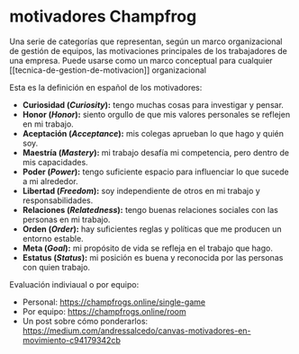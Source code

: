 # motivadores Champfrog
Una serie de categorías que representan, según un marco organizacional de gestión de equipos, las motivaciones principales de los trabajadores de una empresa. Puede usarse como un marco conceptual para cualquier [[tecnica-de-gestion-de-motivacion]] organizacional

Esta es la definición en español de los motivadores:

- **Curiosidad (*Curiosity*):** tengo muchas cosas para investigar y pensar.
- **Honor (*Honor*):** siento orgullo de que mis valores personales se reflejen en mi trabajo.
- **Aceptación (*Acceptance*):** mis colegas aprueban lo que hago y quién soy.
- **Maestría (*Mastery*):** mi trabajo desafía mi competencia, pero dentro de mis capacidades.
- **Poder (*Power*):** tengo suficiente espacio para influenciar lo que sucede a mi alrededor.
- **Libertad (*Freedom*):** soy independiente de otros en mi trabajo y responsabilidades.
- **Relaciones (*Relatedness*):** tengo buenas relaciones sociales con las personas en mi trabajo.
- **Orden (*Order*):** hay suficientes reglas y políticas que me producen un entorno estable.
- **Meta (*Goal*):** mi propósito de vida se refleja en el trabajo que hago.
- **Estatus (*Status*):** mi posición es buena y reconocida por las personas con quien trabajo.

Evaluación indiviaual o por equipo:

- Personal: https://champfrogs.online/single-game
- Por equipo: https://champfrogs.online/room
- Un post sobre cómo ponderarlos: https://medium.com/andressalcedo/canvas-motivadores-en-movimiento-c94179342cb